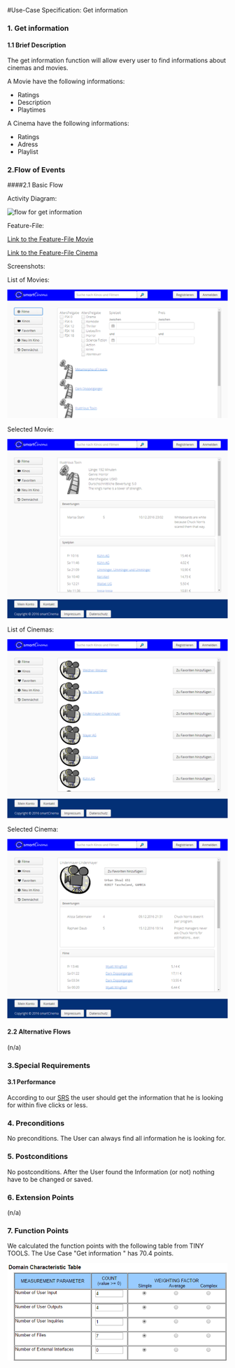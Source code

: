 #Use-Case Specification: Get information   

### 1. Get information

#### 1.1 Brief Description

The get information function will allow every user to find informations about cinemas and movies.

A Movie have the following informations:
  - Ratings
  - Description 
  - Playtimes
  
A Cinema have the following informations:
  - Ratings
  - Adress
  - Playlist
  

### 2.Flow of Events

####2.1 Basic Flow

Activity Diagram: 

![flow for get information][flow]


Feature-File:

[Link to the Feature-File Movie][feature_movie]

[Link to the Feature-File Cinema][feature_cinema]


Screenshots:

List of Movies:

![Picture - List of Movies][screenshot_movielist]


Selected Movie:

![Picture - selected Movie][screenshot_movie]


List of Cinemas:

![Picture - List of Cinemas][screenshot_cinemalist]


Selected Cinema:

![Picture - selected Cinema][screenshot_cinema]


#### 2.2 Alternative Flows

(n/a)

### 3.Special Requirements

#### 3.1 Performance

According to our [SRS][SRS] the user should get the information that he is looking for within five clicks or less.


### 4. Preconditions

No preconditions.
The User can always find all information he is looking for.
 
### 5. Postconditions

No postconditions.
After the User found the Information (or not) nothing have to be changed or saved.

### 6. Extension Points
(n/a)


### 7. Function Points

We calculated the function points with the following table from TINY TOOLS. The Use Case "Get information " has
70.4 points.

![functionpoints]

<!-- Link definitions -->
[functionpoints]: ../TinyTools%20Functionpoints/get_information_charTable.PNG
[SRS]: https://github.com/tinf15b4-kino/kino-web/blob/master/documents/SRS.md
[flow]: https://github.com/tinf15b4-kino/kino-web/blob/develop/documents/UC/get%20information/flow_GetInformation.png
[Screenshot_movielist]: https://github.com/tinf15b4-kino/kino-web/blob/develop/documents/UC/filter%20information/screenshot_FilterInformation.png
[Screenshot_movie]: https://github.com/tinf15b4-kino/kino-web/blob/develop/documents/UC/get%20information/screenshot_movie_GetInformation.png
[Screenshot_cinemalist]: https://github.com/tinf15b4-kino/kino-web/blob/develop/documents/UC/get%20information/screenshot_cinemalist_GetInformation.png
[Screenshot_cinema]: https://github.com/tinf15b4-kino/kino-web/blob/develop/documents/UC/get%20information/screenshot_cinema_GetInformation.png
[feature_cinema]: https://github.com/tinf15b4-kino/kino-web/blob/master/web%20app/src/test/resources/de/tinf15b4/kino/cucumber/cinema.feature
[feature_movie]: https://github.com/tinf15b4-kino/kino-web/blob/master/web%20app/src/test/resources/de/tinf15b4/kino/cucumber/movie.feature



 

